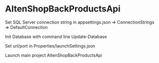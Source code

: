 # AltenShopBackProductsApi

Set SQL Server connection string in appsettings.json => ConnectionStrings => DefaultConnection

Init Database with command line Update-Database

Set url/port in Properties/launchSettings.json

Launch main project AltenShopBackProductsApi

